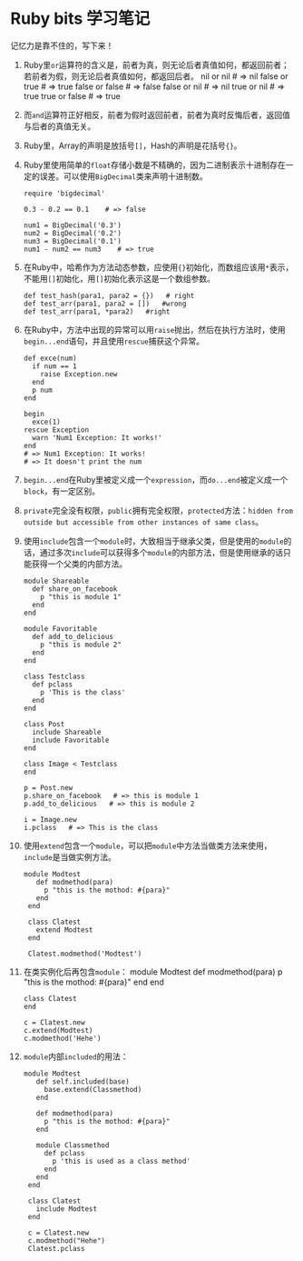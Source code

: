 # Ruby bits 学习笔记


记忆力是靠不住的，写下来！

1. Ruby里```or```运算符的含义是，前者为真，则无论后者真值如何，都返回前者；若前者为假，则无论后者真值如何，都返回后者。
        nil or nil         # => nil
        false or true      # => true
        false or false     # => false
        false or nil       # => nil
        true or nil        # => true
        true or false      # => true

2. 而```and```运算符正好相反，前者为假时返回前者，前者为真时反悔后者，返回值与后者的真值无关。

3. Ruby里，Array的声明是放括号```[]```，Hash的声明是花括号```{}```。  

4. Ruby里使用简单的```float```存储小数是不精确的，因为二进制表示十进制存在一定的误差。可以使用```BigDecimal```类来声明十进制数。

       require 'bigdecimal'
       
       0.3 - 0.2 == 0.1    # => false
       
       num1 = BigDecimal('0.3')
       num2 = BigDecimal('0.2')
       num3 = BigDecimal('0.1')
       num1 - num2 == num3    # => true
      
5. 在Ruby中，哈希作为方法动态参数，应使用```{}```初始化，而数组应该用```*```表示，不能用```[]```初始化，用```[]```初始化表示这是一个数组参数。

       def test_hash(para1, para2 = {})   # right
       def test_arr(para1, para2 = [])   #wrong
       def test_arr(para1, *para2)   #right
       
6. 在Ruby中，方法中出现的异常可以用```raise```抛出，然后在执行方法时，使用```begin...end```语句，并且使用```rescue```捕获这个异常。

       def exce(num)
         if num == 1
           raise Exception.new
         end
         p num
       end

       begin 
         exce(1)
       rescue Exception
         warn 'Num1 Exception: It works!'
       end
       # => Num1 Exception: It works!
       # => It doesn't print the num
       
7. ```begin...end```在Ruby里被定义成一个```expression```，而```do...end```被定义成一个```block```，有一定区别。

8. ```private```完全没有权限，```public```拥有完全权限，```protected```方法：```hidden from outside but accessible from other instances of same class```。

9. 使用```include```包含一个```module```时，大致相当于继承父类，但是使用的```module```的话，通过多次```include```可以获得多个```module```的内部方法，但是使用继承的话只能获得一个父类的内部方法。

       module Shareable
         def share_on_facebook
           p "this is module 1"
         end
       end

       module Favoritable
         def add_to_delicious
           p "this is module 2"
         end
       end

       class Testclass
         def pclass
           p 'This is the class'
         end
       end
      
       class Post
         include Shareable
         include Favoritable
       end

       class Image < Testclass
       end

       p = Post.new
       p.share_on_facebook   # => this is module 1
       p.add_to_delicious   # => this is module 2
       
       i = Image.new
       i.pclass   # => This is the class
       
10. 使用```extend```包含一个```module```，可以把```module```中方法当做类方法来使用，```include```是当做实例方法。  

        module Modtest
           def modmethod(para)
             p "this is the mothod: #{para}"
           end
         end

         class Clatest
           extend Modtest
         end

         Clatest.modmethod('Modtest')
         
11. 在类实例化后再包含```module```：
        module Modtest
          def modmethod(para)
            p "this is the mothod: #{para}"
          end
        end

        class Clatest
        end

        c = Clatest.new
        c.extend(Modtest)
        c.modmethod('Hehe')

12. ```module```内部```included```的用法：

        module Modtest
           def self.included(base)
             base.extend(Classmethod)
           end

           def modmethod(para)
             p "this is the mothod: #{para}"
           end

           module Classmethod
             def pclass
               p 'this is used as a class method'
             end
           end
         end 

         class Clatest
           include Modtest
         end

         c = Clatest.new
         c.modmethod("Hehe")
         Clatest.pclass
